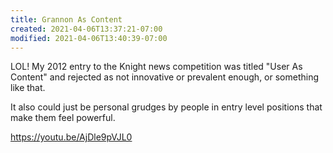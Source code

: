 ```yaml
---
title: Grannon As Content
created: 2021-04-06T13:37:21-07:00
modified: 2021-04-06T13:40:39-07:00
---
```


LOL! My 2012 entry to the Knight news competition was titled "User As Content" and rejected as not innovative or prevalent enough, or something like that.

It also could just be personal grudges by people in entry level positions that make them feel powerful.

https://youtu.be/AjDle9pVJL0